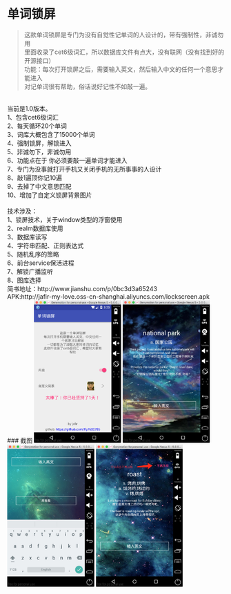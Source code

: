 # 单词锁屏
>这款单词锁屏是专门为没有自觉性记单词的人设计的，带有强制性，非诚勿用<br>
>里面收录了cet6级词汇，所以数据库文件有点大，没有联网（没有找到好的开源接口）<br>
>功能：每次打开锁屏之后，需要输入英文，然后输入中文的任何一个意思才能进入<br>
>对记单词很有帮助，俗话说好记性不如敲一遍。

<br>
当前是1.0版本。<br>
1、包含cet6级词汇<br>
2、每天循环20个单词<br>
3、词库大概包含了15000个单词<br>
4、强制锁屏，解锁进入<br>
5、非诚勿下，非诚勿用<br>
6、功能点在于 你必须要敲一遍单词才能进入<br>
7、专门为没事就打开手机又关闭手机的无所事事的人设计<br>
8、敲1遍顶你记10遍<br>
9、去掉了中文意思匹配<br>
10、增加了自定义锁屏背景图片<br>

<br>
技术涉及：<br>
1、锁屏技术，关于window类型的浮窗使用<br>
2、realm数据库使用<br>
3、数据库读写<br>
4、字符串匹配、正则表达式<br>
5、随机乱序的策略<br>
6、前台service保活进程<br>
7、解锁广播监听<br>
8、图库选择



<br>
简书地址：http://www.jianshu.com/p/0bc3d3a65243
<br>
APK:http://jafir-my-love.oss-cn-shanghai.aliyuncs.com/lockscreen.apk

<br>
### 截图
<img src="out/shot1.png" width="40%"/>
<img src="out/shot2.png" width="40%"/>
<img src="out/shot3.png" width="40%"/>
<img src="out/shot4.png" width="40%"/>

